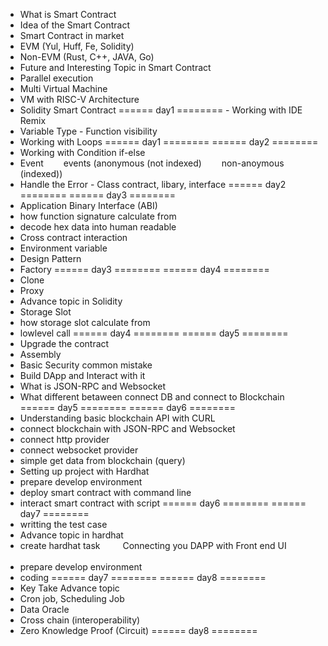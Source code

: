 - What is Smart Contract 
- Idea of the Smart Contract 
- Smart Contract in market   
- EVM (Yul, Huff, Fe, Solidity)   
- Non-EVM (Rust, C++, JAVA, Go) 
- Future and Interesting Topic in Smart Contract   
- Parallel execution   
- Multi Virtual Machine   
- VM with RISC-V Architecture 
- Solidity Smart Contract 
====== day1 ======== -
 Working with IDE Remix 
- Variable Type - Function visibility 
- Working with Loops 
====== day1 ======== 
====== day2 ======== 
- Working with Condition if-else 
- Event   events (anonymous (not indexed)   non-anoymous (indexed)) 
- Handle the Error - Class contract, libary, interface 
====== day2 ======== ====== day3 ======== 
- Application Binary Interface (ABI)   
- how function signature calculate from   
- decode hex data into human readable 
- Cross contract interaction 
- Environment variable 
- Design Pattern 
- Factory 
====== day3 ======== 
====== day4 ======== 
- Clone 
- Proxy 
- Advance topic in Solidity   
- Storage Slot     
- how storage slot calculate from   
- lowlevel call 
====== day4 ======== 
====== day5 ======== 
- Upgrade the contract   
- Assembly   
- Basic Security common mistake 
- Build DApp and Interact with it   
- What is JSON-RPC and Websocket   
- What different betaween connect DB and connect to Blockchain 
====== day5 ======== 
====== day6 ========   
- Understanding basic blockchain API with CURL   
- connect blockchain with JSON-RPC and Websocket     
- connect http provider     
- connect websocket provider     
- simple get data from blockchain (query)   
- Setting up project with Hardhat     
- prepare develop environment     
- deploy smart contract with command line     
- interact smart contract with script 
====== day6 ======== 
====== day7 ========     
- writting the test case     
- Advance topic in hardhat       
- create hardhat task   
 Connecting you DAPP with Front end UI     
- prepare develop environment     
- coding 
====== day7 ======== 
====== day8 ======== 
- Key Take Advance topic     
- Cron job, Scheduling Job 
- Data Oracle     
- Cross chain (interoperability)     
- Zero Knowledge Proof (Circuit) 
====== day8 ========
